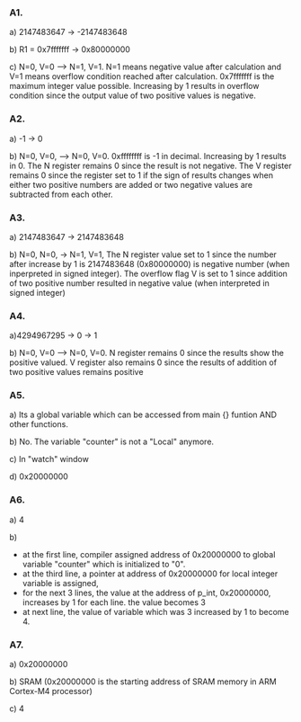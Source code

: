### A1.

a) 2147483647 -> -2147483648

b) R1 = 0x7fffffff -> 0x80000000

c) N=0, V=0 --> N=1, V=1. N=1 means negative value after calculation and V=1 means overflow condition reached after calculation. 0x7fffffff is the maximum integer value possible. Increasing by 1 results in overflow condition since the output value of two positive values is negative. 

### A2. 

a) -1 -> 0

b) N=0, V=0, --> N=0, V=0. 0xffffffff is -1 in decimal. Increasing by 1 results in 0. The N register remains 0 since the result is not negative. The V register remains 0 since the  register set to 1 if the sign of results changes when either two positive numbers are added or two negative values are subtracted from each other. 

### A3.

a) 2147483647 -> 2147483648

b) N=0, N=0, -> N=1, V=1, The N register value set to 1 since the number after increase by 1 is 2147483648 (0x80000000) is negative number (when inperpreted in signed integer).  The overflow flag V is set to 1 since addition of two positive number resulted in negative value (when interpreted in signed integer)

### A4. 

a)4294967295 -> 0 -> 1

b) N=0, V=0 --> N=0, V=0. N register remains 0 since the results show the positive valued. V register also remains 0 since the results of addition of two positive values remains positive

### A5.

a) Its a global variable which can be accessed from main {} funtion AND other functions.

b) No. The variable "counter" is not a "Local" anymore.

c) In "watch" window

d) 0x20000000

### A6.

a) 4

b) 
- at the first line, compiler assigned address of 0x20000000 to global variable "counter" which is initialized to "0".
- at the third line, a pointer at address of 0x20000000 for local integer variable is assigned,
- for the next 3 lines, the value at the address of p_int, 0x20000000, increases by 1 for each line. the value becomes 3
- at next line, the value of variable which was 3 increased by 1 to become 4.

### A7. 

a) 0x20000000

b) SRAM (0x20000000 is the starting address of SRAM memory in ARM Cortex-M4 processor)

c) 4
